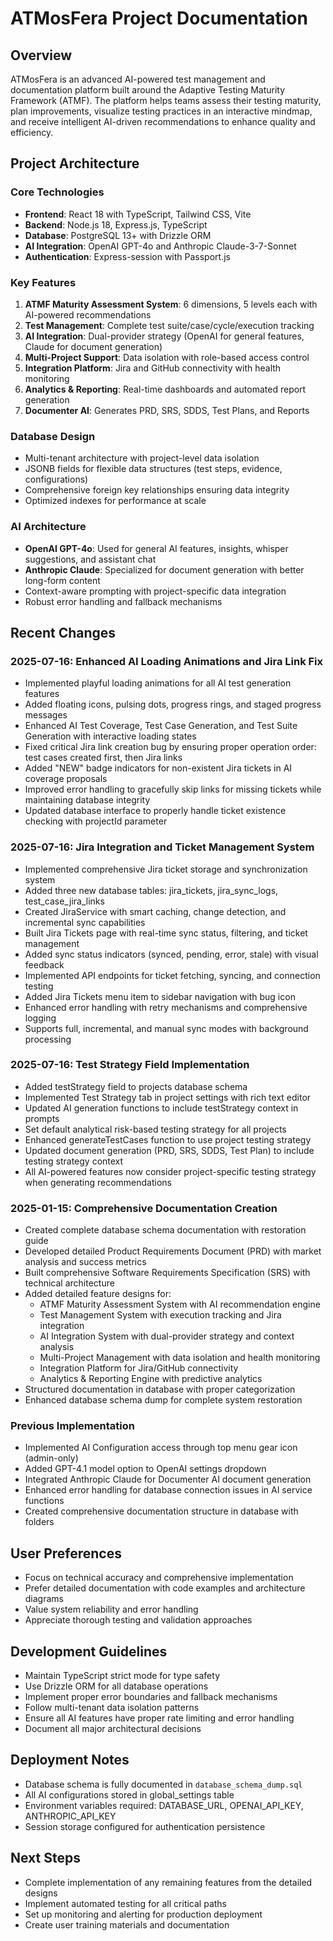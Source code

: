 # ATMosFera Project Documentation

## Overview
ATMosFera is an advanced AI-powered test management and documentation platform built around the Adaptive Testing Maturity Framework (ATMF). The platform helps teams assess their testing maturity, plan improvements, visualize testing practices in an interactive mindmap, and receive intelligent AI-driven recommendations to enhance quality and efficiency.

## Project Architecture

### Core Technologies
- **Frontend**: React 18 with TypeScript, Tailwind CSS, Vite
- **Backend**: Node.js 18, Express.js, TypeScript
- **Database**: PostgreSQL 13+ with Drizzle ORM
- **AI Integration**: OpenAI GPT-4o and Anthropic Claude-3-7-Sonnet
- **Authentication**: Express-session with Passport.js

### Key Features
1. **ATMF Maturity Assessment System**: 6 dimensions, 5 levels each with AI-powered recommendations
2. **Test Management**: Complete test suite/case/cycle/execution tracking
3. **AI Integration**: Dual-provider strategy (OpenAI for general features, Claude for document generation)
4. **Multi-Project Support**: Data isolation with role-based access control
5. **Integration Platform**: Jira and GitHub connectivity with health monitoring
6. **Analytics & Reporting**: Real-time dashboards and automated report generation
7. **Documenter AI**: Generates PRD, SRS, SDDS, Test Plans, and Reports

### Database Design
- Multi-tenant architecture with project-level data isolation
- JSONB fields for flexible data structures (test steps, evidence, configurations)
- Comprehensive foreign key relationships ensuring data integrity
- Optimized indexes for performance at scale

### AI Architecture
- **OpenAI GPT-4o**: Used for general AI features, insights, whisper suggestions, and assistant chat
- **Anthropic Claude**: Specialized for document generation with better long-form content
- Context-aware prompting with project-specific data integration
- Robust error handling and fallback mechanisms

## Recent Changes

### 2025-07-16: Enhanced AI Loading Animations and Jira Link Fix
- Implemented playful loading animations for all AI test generation features
- Added floating icons, pulsing dots, progress rings, and staged progress messages
- Enhanced AI Test Coverage, Test Case Generation, and Test Suite Generation with interactive loading states
- Fixed critical Jira link creation bug by ensuring proper operation order: test cases created first, then Jira links
- Added "NEW" badge indicators for non-existent Jira tickets in AI coverage proposals
- Improved error handling to gracefully skip links for missing tickets while maintaining database integrity
- Updated database interface to properly handle ticket existence checking with projectId parameter

### 2025-07-16: Jira Integration and Ticket Management System
- Implemented comprehensive Jira ticket storage and synchronization system
- Added three new database tables: jira_tickets, jira_sync_logs, test_case_jira_links
- Created JiraService with smart caching, change detection, and incremental sync capabilities
- Built Jira Tickets page with real-time sync status, filtering, and ticket management
- Added sync status indicators (synced, pending, error, stale) with visual feedback
- Implemented API endpoints for ticket fetching, syncing, and connection testing
- Added Jira Tickets menu item to sidebar navigation with bug icon
- Enhanced error handling with retry mechanisms and comprehensive logging
- Supports full, incremental, and manual sync modes with background processing

### 2025-07-16: Test Strategy Field Implementation
- Added testStrategy field to projects database schema
- Implemented Test Strategy tab in project settings with rich text editor
- Updated AI generation functions to include testStrategy context in prompts
- Set default analytical risk-based testing strategy for all projects
- Enhanced generateTestCases function to use project testing strategy
- Updated document generation (PRD, SRS, SDDS, Test Plan) to include testing strategy context
- All AI-powered features now consider project-specific testing strategy when generating recommendations

### 2025-01-15: Comprehensive Documentation Creation
- Created complete database schema documentation with restoration guide
- Developed detailed Product Requirements Document (PRD) with market analysis and success metrics
- Built comprehensive Software Requirements Specification (SRS) with technical architecture
- Added detailed feature designs for:
  - ATMF Maturity Assessment System with AI recommendation engine
  - Test Management System with execution tracking and Jira integration
  - AI Integration System with dual-provider strategy and context analysis
  - Multi-Project Management with data isolation and health monitoring
  - Integration Platform for Jira/GitHub connectivity
  - Analytics & Reporting Engine with predictive analytics
- Structured documentation in database with proper categorization
- Enhanced database schema dump for complete system restoration

### Previous Implementation
- Implemented AI Configuration access through top menu gear icon (admin-only)
- Added GPT-4.1 model option to OpenAI settings dropdown
- Integrated Anthropic Claude for Documenter AI document generation
- Enhanced error handling for database connection issues in AI service functions
- Created comprehensive documentation structure in database with folders

## User Preferences
- Focus on technical accuracy and comprehensive implementation
- Prefer detailed documentation with code examples and architecture diagrams
- Value system reliability and error handling
- Appreciate thorough testing and validation approaches

## Development Guidelines
- Maintain TypeScript strict mode for type safety
- Use Drizzle ORM for all database operations
- Implement proper error boundaries and fallback mechanisms
- Follow multi-tenant data isolation patterns
- Ensure all AI features have proper rate limiting and error handling
- Document all major architectural decisions

## Deployment Notes
- Database schema is fully documented in `database_schema_dump.sql`
- All AI configurations stored in global_settings table
- Environment variables required: DATABASE_URL, OPENAI_API_KEY, ANTHROPIC_API_KEY
- Session storage configured for authentication persistence

## Next Steps
- Complete implementation of any remaining features from the detailed designs
- Implement automated testing for all critical paths
- Set up monitoring and alerting for production deployment
- Create user training materials and documentation